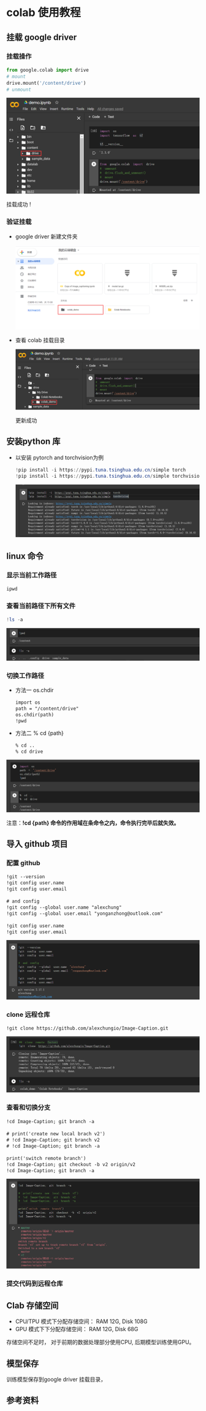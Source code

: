 # colab 使用教程

## 挂载 google  driver 

###  挂载操作

```python
from google.colab import drive
# mount
drive.mount('/content/drive')
# unmount
```

![mount google driver](../graph/image-20200924115119680.png)

挂载成功 !

### 验证挂载

* google driver 新建文件夹

  ![image-20200924115506296](../graph/image-20200924115506296.png)

* 查看 colab 挂载目录

  ![image-20200924115808782](../graph/image-20200924115808782.png)

  更新成功

## 安装python 库

* 以安装 pytorch and torchvision为例

  ```powershell
  !pip install -i https://pypi.tuna.tsinghua.edu.cn/simple torch
  !pip install -i https://pypi.tuna.tsinghua.edu.cn/simple torchvision
  ```

  ![image-20200924140704523](../graph/image-20200924140704523.png)

## linux 命令

### 显示当前工作路径

```powershell
ipwd
```

### 查看当前路径下所有文件

```powershell
!ls -a
```

![image-20200924143750947](../graph/image-20200924143750947.png)

### 切换工作路径

* 方法一 os.chdir

  

  ```shell
  import os
  path = "/content/drive" 
  os.chdir(path)
  !pwd
  ```

  

* 方法二 % cd {path}

  ```
  % cd ..
  % cd drive
  ```

![image-20200924144618116](../graph/image-20200924144618116.png)

注意：**!cd {path}  命令的作用域在条命令之内，命令执行完毕后就失效。**

## 导入 github 项目

### 配置 github

```
!git --version
!git config user.name
!git config user.email

# and config
!git config --global user.name "alexchung"
!git config --global user.email "yonganzhong@outlook.com"

!git config user.name
!git config user.email
```

![image-20200924145931006](../graph/image-20200924145931006.png)

### clone 远程仓库

```
!git clone https://github.com/alexchungio/Image-Caption.git
```

![image-20200924150859185](../graph/image-20200924150859185.png)

### 查看和切换分支

```shell
!cd Image-Caption; git branch -a

# print('create new local brach v2')
# !cd Image-Caption; git branch v2
# !cd Image-Caption; git branch -a

print('switch remote branch')
!cd Image-Caption; git checkout -b v2 origin/v2
!cd Image-Caption; git branch -a
```

![image-20200924161021837](../graph/image-20200924161021837.png)

### 提交代码到远程仓库

##  Clab  存储空间

* CPU/TPU 模式下分配存储空间： RAM 12G, Disk 108G
* GPU 模式下下分配存储空间： RAM 12G, Disk 68G 

存储空间不足时， 对于前期的数据处理部分使用CPU, 后期模型训练使用GPU。

## 模型保存

训练模型保存到google driver 挂载目录，

## 参考资料



